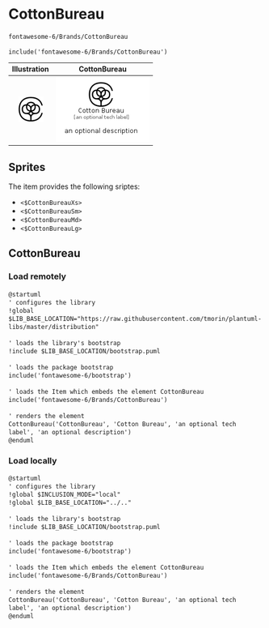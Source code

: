 # CottonBureau


```text
fontawesome-6/Brands/CottonBureau
```

```text
include('fontawesome-6/Brands/CottonBureau')
```



| Illustration | CottonBureau |
| :---: | :---: |
| ![illustration for Illustration](../../fontawesome-6/Brands/CottonBureau.png) | ![illustration for CottonBureau](../../fontawesome-6/Brands/CottonBureau.Local.png) |



## Sprites
The item provides the following sriptes:

- `<$CottonBureauXs>`
- `<$CottonBureauSm>`
- `<$CottonBureauMd>`
- `<$CottonBureauLg>`





## CottonBureau

### Load remotely
```plantuml
@startuml
' configures the library
!global $LIB_BASE_LOCATION="https://raw.githubusercontent.com/tmorin/plantuml-libs/master/distribution"

' loads the library's bootstrap
!include $LIB_BASE_LOCATION/bootstrap.puml

' loads the package bootstrap
include('fontawesome-6/bootstrap')

' loads the Item which embeds the element CottonBureau
include('fontawesome-6/Brands/CottonBureau')

' renders the element
CottonBureau('CottonBureau', 'Cotton Bureau', 'an optional tech label', 'an optional description')
@enduml
```

### Load locally
```plantuml
@startuml
' configures the library
!global $INCLUSION_MODE="local"
!global $LIB_BASE_LOCATION="../.."

' loads the library's bootstrap
!include $LIB_BASE_LOCATION/bootstrap.puml

' loads the package bootstrap
include('fontawesome-6/bootstrap')

' loads the Item which embeds the element CottonBureau
include('fontawesome-6/Brands/CottonBureau')

' renders the element
CottonBureau('CottonBureau', 'Cotton Bureau', 'an optional tech label', 'an optional description')
@enduml
```

